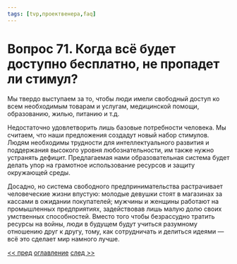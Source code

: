 ```yaml
---
tags: [tvp,проектвенера,faq]
---
```

# Вопрос 71. Когда всё будет доступно бесплатно, не пропадет ли стимул?

Мы твердо выступаем за то, чтобы люди имели свободный доступ ко всем необходимым товарам и услугам, медицинской помощи, образованию, жилью, питанию и т.д.

Недостаточно удовлетворить лишь базовые потребности человека. Мы считаем, что наши предложения создадут новый набор стимулов. Людям необходимы трудности для интеллектуального развития и поддержания высокого уровня любознательности, им также нужно устранять дефицит. Предлагаемая нами образовательная система будет делать упор на грамотное использование ресурсов и защиту окружающей среды.

Досадно, но система свободного предпринимательства растрачивает человеческие жизни впустую: молодые девушки стоят в магазинах за кассами в ожидании покупателей; мужчины и женщины работают на промышленных предприятиях, задействовав лишь малую долю своих умственных способностей. Вместо того чтобы безрассудно тратить ресурсы на войны, люди в будущем будут учиться разумному отношению друг к другу, тому, как сотрудничать и делиться идеями — всё это сделает мир намного лучше.

[<< пред](Вопрос%2070.%20Достаточно%20ли%20у%20нас%20энергии,%20чтобы%20преодолеть%20нехватку%20ресурсов.md) [оглавление](FAQ%20%D0%BF%D0%BE%20%D0%BF%D1%80%D0%BE%D0%B5%D0%BA%D1%82%D1%83%20%C2%AB%D0%92%D0%B5%D0%BD%D0%B5%D1%80%D0%B0%C2%BB.md) [след >>](Вопрос%2072.%20Не%20потеряют%20ли%20люди%20желание%20вообще%20что-нибудь%20делать.md)
